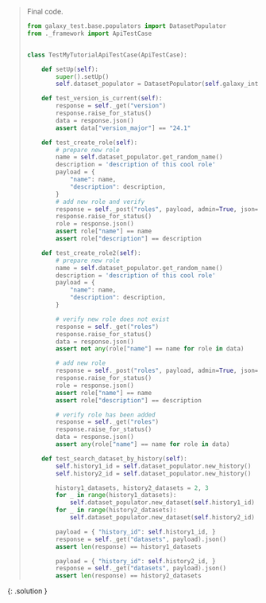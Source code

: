 
> <solution-title></solution-title>
> 
> Final code.
> 
> ```python
> from galaxy_test.base.populators import DatasetPopulator
> from ._framework import ApiTestCase
> 
> 
> class TestMyTutorialApiTestCase(ApiTestCase):
> 
>     def setUp(self):
>         super().setUp()
>         self.dataset_populator = DatasetPopulator(self.galaxy_interactor)
> 
>     def test_version_is_current(self):
>         response = self._get("version")
>         response.raise_for_status()
>         data = response.json()
>         assert data["version_major"] == "24.1"
> 
>     def test_create_role(self):
>         # prepare new role
>         name = self.dataset_populator.get_random_name()
>         description = 'description of this cool role'
>         payload = {
>             "name": name,
>             "description": description,
>         }
>         # add new role and verify
>         response = self._post("roles", payload, admin=True, json=True)
>         response.raise_for_status()
>         role = response.json()
>         assert role["name"] == name
>         assert role["description"] == description
> 
>     def test_create_role2(self):
>         # prepare new role
>         name = self.dataset_populator.get_random_name()
>         description = 'description of this cool role'
>         payload = {
>             "name": name,
>             "description": description,
>         }
> 
>         # verify new role does not exist
>         response = self._get("roles")
>         response.raise_for_status()
>         data = response.json()
>         assert not any(role["name"] == name for role in data)
> 
>         # add new role
>         response = self._post("roles", payload, admin=True, json=True)
>         response.raise_for_status()
>         role = response.json()
>         assert role["name"] == name
>         assert role["description"] == description
> 
>         # verify role has been added
>         response = self._get("roles")
>         response.raise_for_status()
>         data = response.json()
>         assert any(role["name"] == name for role in data)
> 
>     def test_search_dataset_by_history(self):
>         self.history1_id = self.dataset_populator.new_history()
>         self.history2_id = self.dataset_populator.new_history()
> 
>         history1_datasets, history2_datasets = 2, 3
>         for _ in range(history1_datasets):
>             self.dataset_populator.new_dataset(self.history1_id)
>         for _ in range(history2_datasets):
>             self.dataset_populator.new_dataset(self.history2_id)
> 
>         payload = { "history_id": self.history1_id, }
>         response = self._get("datasets", payload).json()
>         assert len(response) == history1_datasets
> 
>         payload = { "history_id": self.history2_id, }
>         response = self._get("datasets", payload).json()
>         assert len(response) == history2_datasets
> ```
{: .solution }
